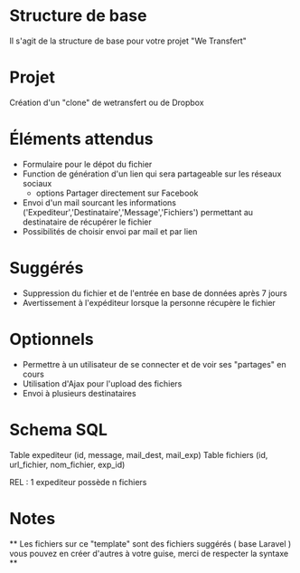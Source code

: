 # Structure de base

Il s'agit de la structure de base pour votre projet "We Transfert"

# Projet 

Création d'un "clone" de wetransfert  ou de Dropbox

# Éléments attendus

* Formulaire pour le dépot du fichier
* Function de génération d'un lien qui sera partageable sur les réseaux sociaux
    * options Partager directement sur Facebook
* Envoi d'un mail sourcant les informations ('Expediteur','Destinataire','Message','Fichiers') permettant au destinataire de récupérer le fichier
* Possibilités de choisir envoi par mail et par lien

# Suggérés
* Suppression du fichier et de l'entrée en base de données après 7 jours
* Avertissement à l'expéditeur lorsque la personne récupère le fichier

# Optionnels
* Permettre à un utilisateur de se connecter et de voir ses "partages" en cours
* Utilisation d'Ajax pour l'upload des fichiers
* Envoi à plusieurs destinataires

# Schema SQL

Table expediteur (id, message, mail_dest, mail_exp)
Table fichiers (id, url_fichier, nom_fichier, exp_id)

REL : 1 expediteur possède n fichiers

# Notes 

** Les fichiers sur ce "template" sont des fichiers suggérés ( base Laravel ) vous pouvez en créer d'autres à votre guise, merci de respecter la syntaxe ** 
